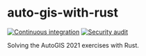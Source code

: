 # auto-gis-with-rust

[![Continuous integration](https://github.com/Auto-GIS-with-X/auto-gis-with-rust/actions/workflows/ci.yml/badge.svg)](https://github.com/Auto-GIS-with-X/auto-gis-with-rust/actions/workflows/ci.yml)
[![Security audit](https://github.com/Auto-GIS-with-X/auto-gis-with-rust/actions/workflows/audit.yml/badge.svg)](https://github.com/Auto-GIS-with-X/auto-gis-with-rust/actions/workflows/audit.yml)

Solving the AutoGIS 2021 exercises with Rust.
